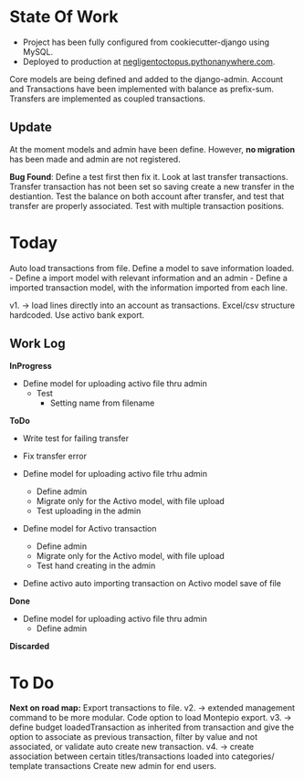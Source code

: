 # State Of Work

* Project has been fully configured from cookiecutter-django using MySQL.
* Deployed to production at [negligentoctopus.pythonanywhere.com](negligentoctopus.pythonanywhere.com).

Core models are being defined and added to the django-admin.
Account and Transactions have been implemented with balance as prefix-sum.
Transfers are implemented as coupled transactions.

## Update

At the moment models and admin have been define. However, **no migration** has been made and admin are not registered.

**Bug Found**:
    Define a test first then fix it. Look at last transfer transactions.
    Transfer transaction has not been set so saving create a new transfer in the destiantion.
    Test the balance on both account after transfer, and test that transfer are properly associated.
    Test with multiple transaction positions.

# Today

Auto load transactions from file.
Define a model to save information loaded.
    - Define a import model with relevant information and an admin
    - Define a imported transaction model,
        with the information imported from each line.

v1. ->
    load lines directly into an account as transactions.
    Excel/csv structure hardcoded.
    Use activo bank export.

## Work Log
__InProgress__
* Define model for uploading activo file thru admin
    * Test
        * Setting name from filename

__ToDo__
* Write test for failing transfer
* Fix transfer error

* Define model for uploading activo file trhu admin
    * Define admin
    * Migrate only for the Activo model, with file upload
    * Test uploading in the admin
* Define model for Activo transaction
    * Define admin
    * Migrate only for the Activo model, with file upload
    * Test hand creating in the admin
* Define activo auto importing transaction on Activo model save of file

__Done__
* Define model for uploading activo file thru admin
    * Define admin

__Discarded__

# To Do

__Next on road map:__
    Export transactions to file.
        v2. -> extended management command to be more modular. Code option to load Montepio export.
        v3. -> define budget loadedTransaction as inherited from transaction and give the option to associate as previous transaction, filter by value and not associated, or validate auto create new transaction.
        v4. -> create association between certain titles/transactions loaded into categories/ template transactions
    Create new admin for end users.

